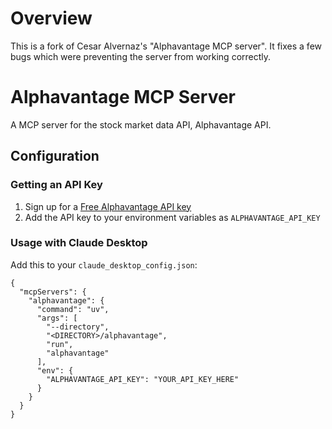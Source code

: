 # Overview

This is a fork of Cesar Alvernaz's "Alphavantage MCP server". It fixes a few bugs which were preventing the server from working correctly.

# Alphavantage MCP Server

A MCP server for the stock market data API, Alphavantage API.

## Configuration

### Getting an API Key
1. Sign up for a [Free Alphavantage API key](https://www.alphavantage.co/support/#api-key)
2. Add the API key to your environment variables as `ALPHAVANTAGE_API_KEY`


### Usage with Claude Desktop
Add this to your `claude_desktop_config.json`:

```
{
  "mcpServers": {
    "alphavantage": {
      "command": "uv",
      "args": [
        "--directory",
        "<DIRECTORY>/alphavantage",
        "run",
        "alphavantage"
      ],
      "env": {
        "ALPHAVANTAGE_API_KEY": "YOUR_API_KEY_HERE"
      }
    }
  }
}
```
